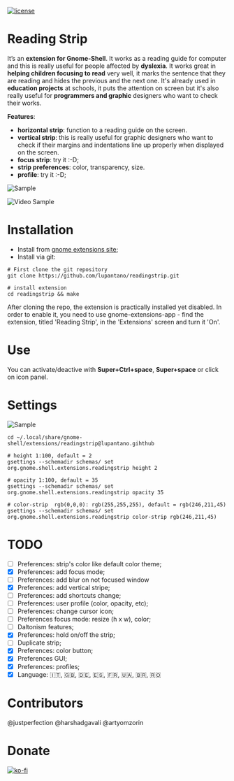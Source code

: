 [![license](https://img.shields.io/badge/license-GPLv3-green.svg)](LICENSE)

# Reading Strip
It’s an **extension for Gnome-Shell**. It works as a reading guide for computer and this is really useful for people affected by **dyslexia**. 
It works great in **helping children focusing to read** very well, it marks the sentence that they are reading and hides the previous and the next one. It's already used in **education projects** at schools, it puts the attention on screen but it's also really useful for **programmers and graphic** designers who want to check their works.

**Features**:
- **horizontal strip**: function to a reading guide on the screen.
- **vertical strip**: this is really useful for graphic designers who want to check if their margins and indentations line up properly when displayed on the screen.
- **focus strip**: try it :-D;
- **strip preferences**: color, transparency, size.
- **profile**: try it :-D;

![Sample](img/sample_1.png)

![Video Sample](img/sample.gif)

# Installation
* Install from [gnome extensions site](https://extensions.gnome.org/extension/4419/reading-strip/);
* Install via git:
```
# First clone the git repository
git clone https://github.com/lupantano/readingstrip.git

# install extension
cd readingstrip && make
```

After cloning the repo, the extension is practically installed yet disabled. In order to enable it, you need to use gnome-extensions-app - find the extension, titled 'Reading Strip', in the 'Extensions' screen and turn it 'On'.

# Use
You can activate/deactive with **Super+Ctrl+space**, **Super+space** or click on icon panel.

# Settings
![Sample](img/sample_2.png)

```
cd ~/.local/share/gnome-shell/extensions/readingstrip@lupantano.gihthub

# height 1:100, default = 2
gsettings --schemadir schemas/ set org.gnome.shell.extensions.readingstrip height 2

# opacity 1:100, default = 35
gsettings --schemadir schemas/ set org.gnome.shell.extensions.readingstrip opacity 35

# color-strip  rgb(0,0,0): rgb(255,255,255), default = rgb(246,211,45)
gsettings --schemadir schemas/ set org.gnome.shell.extensions.readingstrip color-strip rgb(246,211,45)
```

# TODO
- [ ] Preferences: strip's color like default color theme;
- [x] Preferences: add focus mode;
- [ ] Preferences: add blur on not focused window 
- [x] Preferences: add vertical stripe;
- [ ] Preferences: add shortcuts change;
- [ ] Preferences: user profile (color, opacity, etc);
- [ ] Preferences: change cursor icon;
- [ ] Preferences focus mode: resize (h x w), color;
- [ ] Daltonism features;
- [X] Preferences: hold on/off the strip;
- [ ] Duplicate strip;
- [x] Preferences: color button;
- [x] Preferences GUI;
- [X] Preferences: profiles;
- [x] Language: 🇮🇹, 🇬🇧, 🇩🇪, 🇪🇸, 🇫🇷, 🇺🇦, 🇧🇷, 🇷🇴

# Contributors
@justperfection
@harshadgavali
@artyomzorin

# Donate
[![ko-fi](https://ko-fi.com/img/githubbutton_sm.svg)](https://ko-fi.com/L3L0WE4H7)